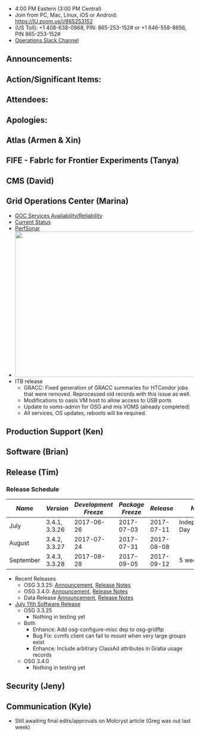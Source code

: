    * 4:00 PM Eastern (3:00 PM Central)
   * Join from PC, Mac, Linux, iOS or Android: https://IU.zoom.us/j/865253152
   * (US Toll): +1 408-638-0968, PIN: 865-253-152# or +1 646-558-8656, PIN 865-253-152#
   * [Operations Slack Channel](https://opensciencegrid.slack.com/messages/C5GAYBGA0/)
   
## Announcements: 
 
## Action/Significant Items: 

## Attendees: 

## Apologies:

## Atlas (Armen & Xin)

## FIFE - FabrIc for Frontier Experiments (Tanya)
   
## CMS (David)

## Grid Operations Center (Marina)
   * [GOC Services Availability/Reliability](http://tinyurl.com/pre26vw)
   * [Current Status](http://monitor.grid.iu.edu/availability/production.html)
   * [PerfSonar](http://maddash.aglt2.org/maddash-webui/index.cgi?dashboard=OSG\%20Grid\%20Operations\%20Center\%20Test\%20Mesh\%20Config)
   * <img src="http://steige.grid.iu.edu/steige/19Jun2017.osg-flock.png" width='630' height='390'  /><br>
   * ITB release
      * GRACC: Fixed generation of GRACC summaries for HTCondor jobs that were removed.  Reprocessed old records with this issue as well.
      * Modifications to oasis VM host to allow access to USB ports
      * Update to voms-admin for OSG and mis VOMS (already completed)
      * All services, OS updates, reboots will be required.
   
## Production Support (Ken)   
   
## Software (Brian)

## Release (Tim)
### Release Schedule
| *Name* | *Version* | *Development Freeze* | *Package Freeze* | *Release* | *Notes* |
| ------ | --------- | -------------------- | ---------------- | --------- | ------- |
| July | 3.4.1, 3.3.26 | 2017-06-26 | 2017-07-03 | 2017-07-11 | Independence Day |
| August | 3.4.2, 3.3.27 | 2017-07-24 | 2017-07-31 | 2017-08-08 | |
| September | 3.4.3, 3.3.28 | 2017-08-28 | 2017-09-05 | 2017-09-12 | 5 week cycle |

- Recent Releases
  - OSG 3.3.25: [Announcement](http://osggoc.blogspot.com/2017/06/announcing-osg-software-version-3325.html), [Release Notes](https://twiki.grid.iu.edu/bin/view/Documentation/Release3/Release3325)
  - OSG 3.4.0: [Announcement](https://twiki.grid.iu.edu/bin/view/Documentation/Release3/Release340), [Release Notes](https://twiki.grid.iu.edu/bin/view/Documentation/Release3/Release340)
  - Data Release [Announcement](http://osggoc.blogspot.com/2017/06/announcing-osg-ca-certificate-and-vo.html), [Release Notes](https://twiki.grid.iu.edu/bin/view/Documentation/Release3/Release3402)
- [July 11th Software Release](https://jira.opensciencegrid.org/issues/?filter=15254)
  - OSG 3.3.25
    - Nothing in testing yet
  - Both
    - Enhance: Add osg-configure-misc dep to osg-gridftp
    - Bug Fix: cvmfs client can fail to mount when very large groups exist
    - Enhance: Include arbitrary ClassAd attributes in Gratia usage records
  - OSG 3.4.0
    - Nothing in testing yet


## Security (Jeny)

## Communication (Kyle)

   * Still awaiting final edits/approvals on Molcryst article (Greg was out last week)
   
